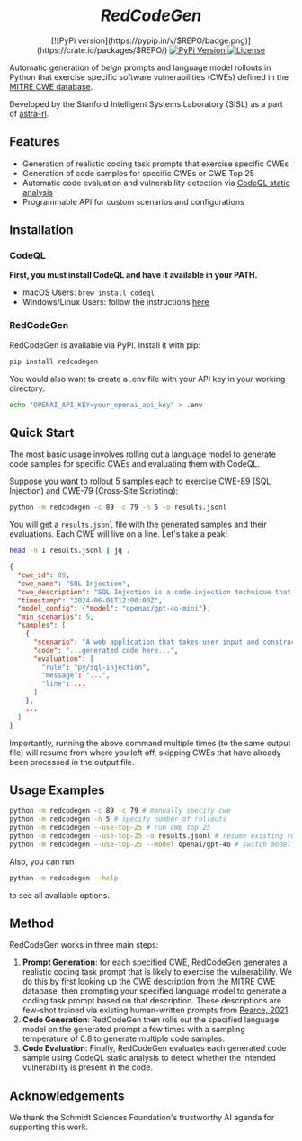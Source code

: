 <h1 align="center">
    <em>RedCodeGen</em>
</h1>

<p align="center">
[![PyPi version](https://pypip.in/v/$REPO/badge.png)](https://crate.io/packages/$REPO/)
<a href="https://pypi.org/project/redcodegen/" target="_blank">
    <img src="https://crate.io/packages/redcodegen/", alt="PyPi Version">
</a>

<a href="https://github.com/sisl/redcodegen/blob/main/LICENSE" target="_blank">
    <img src="https://img.shields.io/badge/License-MIT-green.svg", alt="License">
</a>
</p>

Automatic generation of *beign* prompts and language model rollouts in Python that exercise specific software vulnerabilities (CWEs) defined in the [MITRE CWE database](https://cwe.mitre.org/). 

Developed by the Stanford Intelligent Systems Laboratory (SISL) as a part of [astra-rl](https://github.com/sisl/astra-rl).

## Features

- Generation of realistic coding task prompts that exercise specific CWEs
- Generation of code samples for specific CWEs or CWE Top 25
- Automatic code evaluation and vulnerability detection via [CodeQL static analysis](https://codeql.github.com/)
- Programmable API for custom scenarios and configurations

## Installation

### CodeQL
**First, you must install CodeQL and have it available in your PATH.** 

- macOS Users: `brew install codeql`
- Windows/Linux Users: follow the instructions [here](https://docs.github.com/en/code-security/codeql-cli/getting-started-with-the-codeql-cli/setting-up-the-codeql-cli)

### RedCodeGen

RedCodeGen is available via PyPI. Install it with pip:

```bash
pip install redcodegen
```

You would also want to create a .env file with your API key in your working directory:

```bash
echo "OPENAI_API_KEY=your_openai_api_key" > .env
```

## Quick Start

The most basic usage involves rolling out a language model to generate code samples for specific CWEs and evaluating them with CodeQL.

Suppose you want to rollout 5 samples each to exercise CWE-89 (SQL Injection) and CWE-79 (Cross-Site Scripting):

```bash
python -m redcodegen -c 89 -c 79 -n 5 -o results.jsonl
```

You will get a `results.jsonl` file with the generated samples and their evaluations. Each CWE will live on a line. Let's take a peak!

```bash
head -n 1 results.jsonl | jq .
```

```json
{
  "cwe_id": 89,
  "cwe_name": "SQL Injection",
  "cwe_description": "SQL Injection is a code injection technique that might destroy your database. It is one of the most common web hacking techniques.",
  "timestamp": "2024-06-01T12:00:00Z",
  "model_config": {"model": "openai/gpt-4o-mini"},
  "min_scenarios": 5,
  "samples": [
    {
      "scenario": "A web application that takes user input and constructs SQL queries without proper sanitization.",
      "code": "...generated code here...",
      "evaluation": [
        "rule": "py/sql-injection",
        "message": "...",
        "line": ...
      ]
    },
    ...
  ]
}
```

Importantly, running the above command multiple times (to the same output file) will resume from where you left off, skipping CWEs that have already been processed in the output file.

## Usage Examples

```bash
python -m redcodegen -c 89 -c 79 # manually specify cwe
python -m redcodegen -n 5 # specify number of rollouts
python -m redcodegen --use-top-25 # run CWE top 25
python -m redcodegen --use-top-25 -o results.jsonl # resume existing run
python -m redcodegen --use-top-25 --model openai/gpt-4o # switch model
```

Also, you can run

```bash
python -m redcodegen --help
```

to see all available options.

## Method
RedCodeGen works in three main steps:

1. **Prompt Generation**: for each specified CWE, RedCodeGen generates a realistic coding task prompt that is likely to exercise the vulnerability. We do this by first looking up the CWE description from the MITRE CWE database, then prompting your specified language model to generate a coding task prompt based on that description. These descriptions are few-shot trained via existing human-written prompts from [Pearce, 2021](https://arxiv.org/abs/2108.09293).
2. **Code Generation**: RedCodeGen then rolls out the specified language model on the generated prompt a few times with a sampling temperature of 0.8 to generate multiple code samples.
3. **Code Evaluation**: Finally, RedCodeGen evaluates each generated code sample using CodeQL static analysis to detect whether the intended vulnerability is present in the code.

## Acknowledgements
We thank the Schmidt Sciences Foundation's trustworthy AI agenda for supporting this work.
